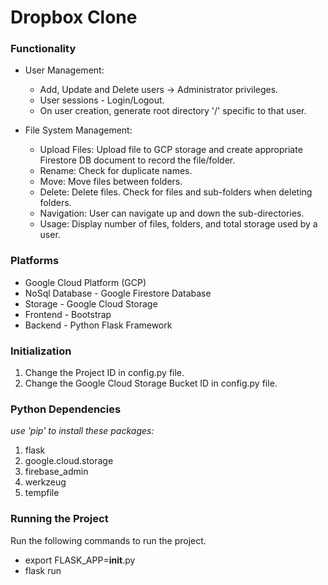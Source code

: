# Dropbox Clone


### Functionality

- User Management: 
  - Add, Update and Delete users -> Administrator privileges.
  - User sessions - Login/Logout.
  - On user creation, generate root directory '/' specific to that user.
  
- File System Management: 
  - Upload Files: Upload file to GCP storage and create appropriate Firestore DB document to record the file/folder.
  - Rename: Check for duplicate names.
  - Move: Move files between folders.
  - Delete: Delete files. Check for files and sub-folders when deleting folders.
  - Navigation: User can navigate up and down the sub-directories.
  - Usage: Display number of files, folders, and total storage used by a user.

### Platforms

- Google Cloud Platform (GCP)
- NoSql Database - Google Firestore Database
- Storage - Google Cloud Storage
- Frontend - Bootstrap
- Backend - Python Flask Framework

### Initialization
1. Change the Project ID in config.py file.
2. Change the Google Cloud Storage Bucket ID in config.py file.

### Python Dependencies 

*use 'pip' to install these packages:*
1. flask
2. google.cloud.storage
3. firebase_admin
4. werkzeug
5. tempfile


### Running the Project

Run the following commands to run the project.
- export FLASK_APP=__init__.py
- flask run
